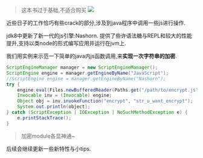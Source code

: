 >这本书过于基础,不适合购买
>![](http://7xqjx7.com1.z0.glb.clouddn.com/image/tiger.jpeg?imageView2/2/h/200) 

近些日子的工作恰巧有些crack的部分,涉及到java程序中调用一些js进行操作. 

jdk8中更新了新一代的js引擎:Nashorn. 提供了些许语法糖与REPL和较大的性能提升,支持以类node的形式编写应用并运行在jvm上. 

我们用实例来示范一下简单的java内js函数调用,来**实现一次字符串的加密**. 

```java
ScriptEngineManager manager = new ScriptEngineManager();
ScriptEngine engine = manager.getEngineByName("JavaScript");
//ScriptEngine engine = manager.getEngineByName("Nashorn");
try { 
    engine.eval(Files.newBufferedReader(Paths.get("/path/to/encrypt.js"), StandardCharsets.UTF_8));
    Invocable inv = (Invocable) engine;
    Object obj = inv.invokeFunction("encrypt", "str_u_want_encrypt");
    System.out.println(object);
} catch (ScriptException | IOException | NoSuchMethodException e) {
    e.printStackTrace();
}
``` 

>加密module各显神通~ 


后续会继续更新一些新特性与小tips.
